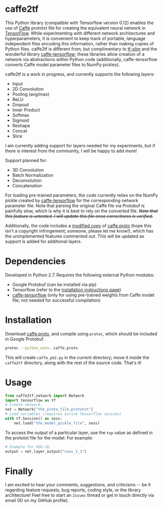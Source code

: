 # caffe2tf

This Python library (compatible with Tensorflow version 0.12) enables the use of [Caffe](http://github.com/BVLC/caffe)
prototxt file for creating the equivalent neural network in
[TensorFlow](http://tensorflow.org).
While experimenting with different network architectures and hyperparameters, it is 
convenient to keep track of portable, language independent files encoding this
information, rather than making copies of Python files.
caffe2tf is different from, but complimentary to
[tf-slim](https://github.com/tensorflow/models/tree/master/inception/inception/slim)
and the wonderful library
[caffe-tensorflow](https://github.com/ethereon/caffe-tensorflow); these libraries
allow creation of a network via abstractions within Python code (additionally,
caffe-tensorflow converts Caffe model parameter files to NumPy pickles).

caffe2tf is a work in progress, and currently supports the following layers:
  - Input
  - 2D Convolution
  - Pooling (avg/max)
  - ReLU
  - Dropout
  - Inner Product
  - Softmax
  - Sigmoid
  - Reshape
  - Concat
  - Slice

I am currently adding support for layers needed for my experiments, but
if there is interest from the community, I will be happy to add more!

Support planned for:
  - 3D Convolution
  - Batch Normalization
  - Deconvolution
  - Concatenation

For loading pre-trained parameters, the code currently relies on the NumPy pickle
created by [caffe-tensorflow](https://github.com/ethereon/caffe-tensorflow) for
the corresponding network parameter file. Note that parsing the original Caffe
file via Protobuf is painfully slow, which is why it is best to rely on the
converted file. _~~Note that this feature is untested. I will update this file once
correctness is verified.~~_

Additionally, the code includes a [modified copy](SUPPORTED.proto) of
[caffe.proto](https://github.com/BVLC/caffe/blob/master/src/caffe/proto/caffe.proto)
(hope this isn't a copyright infringement; someone, please let me know!), which
has the unimplemented features commented out. This will be updated as support is
added for additional layers.

# Dependencies

Developed in Python 2.7. Requires the following external Python modules:
  - Google Protobuf (can be installed via pip)
  - Tensorflow (refer to the [installation instructions page](https://www.tensorflow.org/versions/master/get_started/os_setup.html#download-and-setup))
  - [caffe-tensorflow](https://github.com/ethereon/caffe-tensorflow) (only for
    using pre-trained weights from Caffe model file; not needed for successful
    compilation)

# Installation

Download [caffe.proto](https://github.com/BVLC/caffe/blob/master/src/caffe/proto/caffe.proto),
and compile using `protoc`, which should be included in Google Protobuf.

```sh
protoc --python_out=. caffe.proto
```

This will create `caffe_pb2.py` in the current directory; move it inside the
`caffe2tf` directory, along with the rest of the source code. That's it!

# Usage

```python
from caffe2tf.network import Network
import tensorflow as tf
# Create network.
net = Network("the_proto_file.prototxt")
# Load variables (requires active Tensorflow session)
with tf.Session() as sess:
    net.load("the_model_pickle_file", sess)
```

To access the output of a particular layer, use the `top` value as defined in the
prototxt file for the model. For example:

```python
# Example for VGG-16.
output = net.layer_output("conv_1_1")
```

# Finally
I am excited to hear your comments, suggestions, and criticisms -- be it regarding
feature requests, bug reports, coding style, or the library architecture!
Feel free to start an `Issues` thread or get in touch directly via email
(ID on my GitHub profile).
